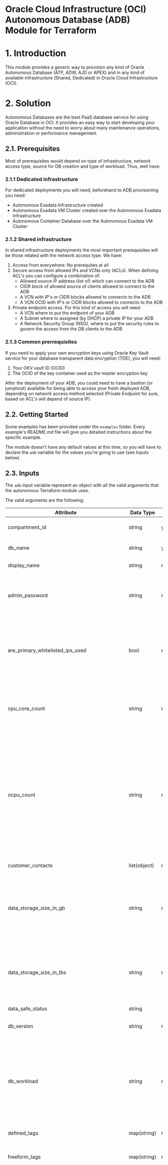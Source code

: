 # Oracle Cloud Infrastructure (OCI) Autonomous Database (ADB) Module for Terraform

# 1. Introduction

This module provides a generic way to provision any kind of Oracle Autonomous Database (ATP, ADW, AJD or APEX) and in any kind of available infrastructure (Shared, Dedicated) in Oracle Cloud Infrastructure (OCI).

# 2. Solution

Autonomous Databases are the best PaaS database service for using Oracle Database in OCI. It provides an easy way to start developing your application without the need to worry about many maintenance operations, administration or performance management.

## 2.1. Prerequisites

Most of prerequisites would depend on type of infrastructure, network access type, source for DB creation and type of workload. Thus, well have:

### 2.1.1 Dedicated infrastructure

For dedicated deployments you will need, beforehand to ADB provisioning you need:

* Autonomous Exadata Infrastructure created
* Autonomous Exadata VM Cluster created over the Autonomous Exadata Infrastructure
* Autonomous Container Database over the Autonomous Exadata VM Cluster

### 2.1.2 Shared infrastructure

In shared infrastructure deployments the most important prerequisites will be those related with the network access type. We have: 

1) Access from everywhere: No prerequites at all
2) Secure access from allowed IPs and VCNs only (ACLs). When defining ACL's you can configure a combination of:
   * Allowed source IP address (list of) which can connect to the ADB
   * CIDR block of allowed source of clients allowed to connect to the ADB
   * A VCN with IP's or CIDR blocks allowed to connecto to the ADB
   * A VCN OCID with IP's or CIDR blocks allowed to connecto to the ADB
3) Private endpoint access. For this kind of access you will need:
   *  A VCN where to put the endpoint of your ADB
   *  A Subnet where to assigned (by DHCP) a private IP for your ADB
   *  A Network Security Group (NSG), where to put the security rules to govern the access from the DB clients to the ADB

### 2.1.3 Common prerrequisites

If you need to apply your own encryption keys using Oracle Key Vault service for your database transparent data encryption (TDE), you will need:
 1) Your OKV vault ID (OCID)
 2) The OCID of the key container used as the master encryption key

After the deployment of your ADB, you could need to have a bastion (or jumphost) available for being able to access your fresh deployed ADB, depending on network access method selected (Private Endpoint for sure, based on ACL's will depend of source IP).

## 2.2. Getting Started

Some examples has been provided under the `examples` folder. Every example's README.md file will give you detailed instructions about the specific example.

The module doesn't have any default values at this time, so you will have to declare the `adb` variable for the values you're going to use (see Inputs below).

## 2.3. Inputs

The `adb` input variable represent an object with all the valid arguments that the autonomous Terraform module uses. 

The valid arguments are the following:

| Attribute | Data Type | Required | Updatable | Valid Values | Description | Example |
| --- | --- | --- | --- | --- | --- | --- | 
| compartment_id | string | yes | no | compartment's OCID | Compartment that will be used to locate this new ADB. The compartment must exist. | N/A | 
| db_name | string | yes | no | Must begin with an alphabetic character and can contain a maximum of 14 alphanumeric characters. Special characters are not permitted. | Database name must be unique in the tenancy | DBATP1 |
| display_name | string | no | yes | any | User-friendly name for the ADB. Name does not have to be unique | DBATP1 | 
| admin_password | string | no | yes | Must be between 12 and 30 characters long, must contain at least 1 uppercase, 1 lowercase, and 1 numeric character. Cannot contain the double quote symbol ("), username "admin" regardless of casing. | Mandatory if source value is "BACKUP_FROM_ID", "BACKUP_FROM_TIMESTAMP", "DATABASE" or "NONE". NOTICE: Better to maintain this attribute in your terraform.tfvars and ignore to push to GIT for security reasons. | Welcome12345 |
| are_primary_whitelisted_ips_used | bool | no | yes | true / false | Will be null if the ADB is not Data Guard enabled or Access Control is disabled. Will be `true` if ADB is Data Guard enabled and Access Control is enabled and if the ADB uses primary IP ACL for standby. Will be `false` if ADB is Data Guard enabled and Access Control is enabled and if the ADB uses different IP ACL for standby compared to primary | N/A |
| cpu_core_count | string | no | yes | Positive numbers | Number of OCPU cores to be made available to the database. For ADB on ***dedicated*** Exadata infrastructure. Maximum number of cores is determined by infrastructure. Can not be used with ***ocpuCount*** parameter. Ignored for Always Free resources | 2 |
| ocpu_count | string | no | yes | Positive numbers and fractions (only on dedicated infrastructure) | Number of OCPU cores to be made available to the database. Rules: For ADB over dedicated Exadata infrastructure, to provision less than 1 core, enter a fractional value in an increment of 0.1. For example, you can provision 0.3 or 0.4 cores, but not 0.35 cores (fractions not supported on shared Exadata infrastructure); To provision 1 or more cores, you must enter an integer between 1 and the maximum number of cores available for the infrastructure shape. For example, you can provision 2 cores or 3 cores, but not 2.5 cores (valid for dedicated and shared Exadata infrastructures). | 1 | 
| customer_contacts | list(object) | no | yes | List of pairs {email:value} | Email contacts for availability or announcements of the ADB to be created | [{"email":"jane.doe@foo.com"},{"email":"john.doe@foo.com"}] |
| data_storage_size_in_gb | string | no | yes | Positive number greater than 1 | Size in gigabytes of the data volume that will be created and attached to the database. This storage can later be scaled up or down if needed. The maximum storage value is determined by the infrastructure shape. Only supported for ***dedicated*** Exadata infrastructure. Incompatible with data_storage_size_in_tbs. | 2 | 
| data_storage_size_in_tbs | string | no | yes | Positive number greater than 1 | Size in terabytes of the data volume that will be created and attached to the database. This storage can later be scaled up or down if needed. For ADB on dedicated Exadata infrastructure, the maximum storage value is determined by the infrastructure shape. Incompatible with data_storage_size_in_gbs. | 2 | 
| data_safe_status | string | no | yes | REGISTERED / NOT_REGISTERED | Status of the Data Safe registration | NOT_REGISTERED |
| db_version | string | no | yes | 19c / 21c | Valid Oracle Database version for ADB. AJD and APEX only support 19c. Jusst the Always Free supports currently 21c version | 19c |
| db_workload | string | no | yes | OLTP / DW / AJD / APEX | The ADB workload type, which could be: OLTP indicates Autonomous Transaction Processing; DW indicates Autonomous Data Warehouse database; AJD indicates Autonomous JSON database; APEX indicates and ADB with Oracle APEX Application Development workload type. NOTICE: Can just be updated from AJD -> OLTP or from free OLTP to AJD. | OLTP |
| defined_tags | map(string) | no | yes | Pairs of {key:value} | Defined tags for this resource. Each key is predefined and scoped to a namespace. | N/A |
| freeform_tags | map(string) | no | yes | Pairs of {key:value} | Free-form tags for this resource. Each tag is a simple key-value pair with no predefined name, type or namespace. | {"Department": "Finance"} | 
| is_access_control_enabled | bool | no | yes | true / false | Only applicable to ADB on Exadata Cloud@Customer. Indicates if the database-level access control is enabled. If disabled, database access is defined by the network security rules. If enabled, database access is restricted to the IP addresses defined by the rules specified with the whitelisted_ips property. While specifying whitelisted_ips rules is optional, if database-level access control is enabled and no rules are specified, the database will become inaccessible. The rules can be added later updating the whielisted_ips. When creating a database clone, the desired access control setting should be specified. By default, database-level access control will be disabled for the clone. | N/A |
| is_auto_scaling_enabled | bool | no | yes | true / false | Indicates if auto scaling is enabled for the ADB OCPU core count. Default is `false` | N/A |
| is_data_guard_enabled | bool | no | yes | true / false | Indicates whether the ADB has local (in-region) Data Guard enabled. Not applicable to cross-region Autonomous Data Guard associations, or to Autonomous Databases using dedicated Exadata infrastructure or Exadata Cloud@Customer infrastructure | N/A | 
| is_free_tier | bool | no | yes | true/false | Indicates if this is an Always Free resource. Default is `false`. If workload type is AJD or APEX it can not be true | N/A | 
| is_mtls_connection_required | bool | no | yes | true / false | Indicates whether the ADB requires mTLS connections. | N/A | 
| is_refreshable_clone | bool | no | yes | true / false | Applies when source=CLONE_TO_REFRESHABLE only. True for creating a refreshable clone and False for detaching the clone from source ADB. Detaching is one time operation and clone becomes a regular ADB. | N/A | 
| license_model | string | no (yes if AJD) | yes | BRING_YOUR_OWN_LICENSE / LICENSE_INCLUDED | Oracle license model that applies to the ADB. Bring your own license (BYOL) allows you to apply your current on-premises Oracle software licenses. License Included allows you to subscribe to new Oracle Database software licenses and the Database service. Note that when provisioning an Autonomous Database on dedicated Exadata infrastructure, this attribute must be null because the attribute is already set at the Autonomous Exadata Infrastructure level. When using shared Exadata infrastructure, if a value is not specified, the system will supply the value of BRING_YOUR_OWN_LICENSE. It is a required field when db_workload is AJD and needs to be set to LICENSE_INCLUDED as AJD does not support default license_model value BRING_YOUR_OWN_LICENSE. | BRING_YOUR_OWN_LICENSE | 
| nsg_ids | list(string) | no (if network access = private endpoint, then yes) | yes | ["string","string"...] | List of the OCIDs of the network security groups (NSGs) that this resource belongs to. Setting this to an empty array after the list is created removes the resource from all NSGs. | ["NSG_OCID1","NSG_OCID2"...] | 
| refreshable_mode | string | no | yes | AUTOMATIC | Applies when source=CLONE_TO_REFRESHABLE. The refresh mode of the clone. AUTOMATIC indicates that the clone is automatically being refreshed with data from the source ADB. | AUTOMATIC | 
| operations_insights_status | string | no | yes | ENABLED / NOT_ENABLED | Status of Operations Insights for this ADB | NOT_ENABLED |
| private_endpoint_label | string | no | yes | string | The private endpoint label for the resource in the DNS domain for the VCN where it is created. | DBATP1 | 
| rotate_key_trigger | string | no | yes | | Applies on dedicated infrastructure. An optional property when flipped triggers rotation of KMS key. | | 
| scheduled_operations | list(object) | no | yes | [{"day_of_week":[{"name":"string"}],"scheduled_start_time":"string with time in ISO-8601 format HH:mm","scheduled_stop_time":"string with time in ISO-8601 format HH:mm"},...] | List of scheduled operations. `day_of_week` states for the day of the week you want to program auto start/stop. `scheduled_start_time` is the auto start time. `scheduled_stop_time` is the auto stop time. | [{"day_of_week":[{"name":"MONDAY"}],"scheduled_start_time":"09:00","scheduled_stop_time":"20:00"},{"day_of_week":[{"name":"TUESDAY"}],"scheduled_start_time":"09:00","scheduled_stop_time":"20:00"},{"day_of_week":[{"name":"WEDNESDAY"}],"scheduled_start_time":"09:00","scheduled_stop_time":"20:00"},{"day_of_week":[{"name":"THURSDAY"}],"scheduled_start_time":"09:00","scheduled_stop_time":"20:00"},{"day_of_week":[{"name":"FRIDAY"}],"scheduled_start_time":"09:00","scheduled_stop_time":"18:00"}] |
| standby_whitelisted_ips | list(string) | no | yes | ["string", "string",...] | The client IP access control list (ACL). This feature is available for ADB on shared Exadata infrastructure and on Exadata Cloud@Customer. Only clients connecting from an IP address included in the ACL may access the ADB instance. For shared Exadata infrastructure, this is an array of CIDR (Classless Inter-Domain Routing) notations for a subnet or VCN OCID. Use a semicolon (;) as a deliminator between the VCN-specific subnets or IPs. For Exadata Cloud@Customer, this is an array of IP addresses or CIDR (Classless Inter-Domain Routing) notations. If you want to delete all the IPs in the ACL, use an array with a single empty string entry. | ["1.1.1.1","1.1.1.0/24","ocid1.vcn.oc1.sea.<unique_id>","ocid1.vcn.oc1.sea.<unique_id1>;1.1.1.1","ocid1.vcn.oc1.sea.<unique_id2>;1.1.0.0/16"] | 
| state | string | no | yes | AVAILABLE / STOPPED | Running state of the ADB. You can stop or start the ADB by altering between values. | AVAILABLE | 
| subnet_id | string | no | yes | OCID | OCID of the subnet the resource is associated with. Setting this will disable public secure access to the database. | N/A | 
| whitelisted_ips | list(string) | no | yes | ["strint","string"...] | The client IP access control list (ACL). This feature is available for ADB on shared Exadata infrastructure and on Exadata Cloud@Customer. Only clients connecting from an IP address included in the ACL may access the ADB instance. For shared Exadata infrastructure, this is an array of CIDR (Classless Inter-Domain Routing) notations for a subnet or VCN OCID. Use a semicolon (;) as a deliminator between the VCN-specific subnets or IPs. For Exadata Cloud@Customer, this is an array of IP addresses or CIDR (Classless Inter-Domain Routing) notations. If you want to delete all the IPs in the ACL, use an array with a single empty string entry. | ["1.1.1.1","1.1.1.0/24","ocid1.vcn.oc1.sea.<unique_id>","ocid1.vcn.oc1.sea.<unique_id1>;1.1.1.1","ocid1.vcn.oc1.sea.<unique_id2>;1.1.0.0/16"] |
| autonomous_container_database_id | string | no | no | OCID | Applies to dedicated infrastructure. The Autonomous Container Database OCID | N/A |
| autonomous_database_backup_id | string | no (required if source=BACKUP_FROM_ID) | no | OCID | The OCID of the source ADB Backup that you will clone to create a new ADB | N/A | 
| autonomous_database_id | string | no (required if source=SOURCE_FROM_TIMESTAMP) | no | OCID | The OCID of the source ADB that you will clone to create a new ADB. | N/A | 
| clone_type | string | no (required if source=BACKUP_FROM_ID / BACKUP_FROM_TIMESTAMP / DATABASE) | no | FULL / METADATA | The ADB clone type | FULL |
| autonomous_maintenance_schedule_type | string | no | no | EARLY / REGULAR | The maintenance schedule type of the ADB on shared Exadata infrastructure. The EARLY maintenance schedule of this ADB follows a schedule that applies patches prior to the REGULAR schedule.The REGULAR maintenance schedule of this ADB follows the normal cycle. | REGULAR |
| is_dedicated | bool | no | no | true / false | True if the database is on dedicated Exadata infrastructure. | N/A |
| is_preview_version_with_service_terms_accepted | bool | no | no | true / false | If set to TRUE, indicates that an ADB preview version is being provisioned, and that the preview version's terms of service have been accepted. Note that preview version software is only available for databases on shared Exadata infrastructure. | N/A | 
| kms_key_id | string | no | no | OCID | The OCID of the key container that is used as the master encryption key in database transparent data encryption (TDE) operations. | N/A | 
| source | string | no | no | NONE / DATABASE / CROSS_REGION_DATAGUARD / BACKUP_FROM_ID / BACKUP_FROM_TIMESTAMP | The source of the database: Use NONE for creating a new ADB. Use DATABASE for creating a new ADB by cloning an existing ADB. Use CROSS_REGION_DATAGUARD to create a standby Data Guard database in another region. For ADB on shared Exadata infrastructure, the following cloning options are available: Use BACKUP_FROM_ID for creating a new ADB from a specified backup. Use BACKUP_FROM_TIMESTAMP for creating a point-in-time ADB clone using backups. | NONE |
| source_id | string | no (required if source=CLONE_TO_REFRESHABLE / DATABASE) | no | OCID | The OCID of the source ADB that you will clone to create a new ADB. | N/A | 
| switchover_to | string | no | no | PRIMARY / STANDBY | Applies when `is_data_guard_enabled` is `true`. Could be set to PRIMARY or STANDBY. Default is PRIMARY | PRIMARY | 
| timestamp | string | no (required if source=BACKUP_FROM_TIMESTAMP) | no | | The timestamp specified for the point-in-time clone of the source Autonomous Database. The timestamp must be in the past. | |
| vault_id | string | no | no | OCID | The OCID of the Oracle Cloud Infrastructure vault. | N/A | 

***Example***
The following example creates an ATP-S database:

```
module "DBATP1" {
    source = "../../"
    default_compartment_id = var.default_compartment_id
    
    adb = {
        compartment_id                       = var.default_compartment_id
        db_name                              = "DBATP1"
        display_name                         = "DBATP1"
        admin_password                       = var.default_adb_admin_password
        are_primary_whitelisted_ips_used     = null
        ocpu_count                           = null
        cpu_core_count                       = "1"
        customer_contacts                    = []
        data_storage_size_in_gb              = null
        data_storage_size_in_tbs             = "1"
        data_safe_status                     = "NOT_REGISTERED"
        db_version                           = "19c"
        db_workload                          = "OLTP"
        defined_tags                         = {}
        freeform_tags                        = {}
        is_access_control_enabled            = null
        is_auto_scaling_enabled              = true
        is_data_guard_enabled                = false
        is_free_tier                         = false
        is_mtls_connection_required          = true
        is_refreshable_clone                 = null
        license_model                        = "BRING_YOUR_OWN_LICENSE"
        nsg_ids                              = ["<NSG OCID"]
        refreshable_mode                     = null
        operations_insights_status           = "NOT_ENABLED"
        private_endpoint_label               = "DBATP1"
        rotate_key_trigger                   = null
        scheduled_operations                 = [{"day_of_week":[{"name":"MONDAY"}],"scheduled_start_time":"09:00","scheduled_stop_time":"20:00"},{"day_of_week":[{"name":"TUESDAY"}],"scheduled_start_time":"09:00","scheduled_stop_time":"20:00"},{"day_of_week":[{"name":"WEDNESDAY"}],"scheduled_start_time":"09:00","scheduled_stop_time":"20:00"},{"day_of_week":[{"name":"THURSDAY"}],"scheduled_start_time":"09:00","scheduled_stop_time":"20:00"},{"day_of_week":[{"name":"FRIDAY"}],"scheduled_start_time":"09:00","scheduled_stop_time":"18:00"}]
        standby_whitelisted_ips              = []
        state                                = "AVAILABLE"
        subnet_id                            = "<Subnet OCID>"
        whitelisted_ips                      = []

        autonomous_container_database_id     = null
        autonomous_database_backup_id        = null
        autonomous_database_id               = null
        clone_type                           = null 
        autonomous_maintenance_schedule_type = "REGULAR"
        is_dedicated                         = false
        is_preview_version_with_service_terms_accepted = null
        kms_key_id                           = null
        source                               = null
        source_id                            = null
        switchover_to                        = null
        timestamp                            = null
        vault_id                             = null
    }
}
```

## 2.4. Outputs

Currently just the adb_id (OCID) of the new ADB created is returned.

## 2.5. Available operations

In this section we'll describe some possible operations which can be done by using Terraform and following a GitOps approach.

### 2.5.1. Scale compute 

It is possible to scale up or down OCPUs assigned to your ADB instance by using the `cpu_core_count` attribute (or `ocpu_count`). Just modify its value and perform a new apply to increase or decrease the CPU in a hot operation.

### 2.5.2. Scale storage

It is possible to scale up or down the storage capacity assigned to your ADB instance by using the `data_storage_size_in_tbs` attribute (or `data_storage_size_in_gb` in dedicated infrastructure). Just modify its value and perform a new apply to increase or decrease the storage capacity in a hot operation. It you try to down scale the storage capacity under the contents used capacity the operation will fail.

### 2.5.3. Manage auto-scaling

To enable/disable the auto-scaling feature you just have to change the value of the `is_auto_scaling_enabled` from false to true or vice versa and perform a new terraform apply.

### 2.5.4. Change running state (stop/start)

To stop or start your ADB, you can modify the argument `state` from ***AVAILABLE*** (started) to ***STOPEED*** to stop it. Changing from ***STOPPED*** to ***AVAILABLE*** will start your ADB. Just modify the argument and perform a new terraform apply.

### 2.5.5. Update ADB miscelaneaous information

Basically you should be able to modify any argument shown as updatable, despite some of them can have broader consecuences (as moving the ADB to other compartment, as you'll have to take into account security aspects as IAM policies). Some of them are:

* Change compartment -> updating `compartment_id`
* Update lycense type -> updating `license_model`. E.g.: Change from ***BRING_YOUR_OWN_LICENSE*** to ***LICENSE_INCLUDED*** (NOTICE: Your changes per OCPU used will change)
* Manage customer contacts -> updating `customer_contacts`. E.g.: Adding to the list new pairs of {email:value}
* Add new NSGs if you're using Private Endpoint network access -> updating `nsg_ids`
* Change the requirment for mTLS or not -> updating `is_mtls_connection_required`
* Rename the database (display name) -> updating `display_name`
* Add/modify tags -> updating `defined_tags` (requires you to know the namespace) or `freeform_tags`

# 3. Known problems

Nothing here so far.

# 4. Release Notes

See [release notes](./docs/release_notes.md) for release notes information.

# 5. URLs

N/A.

# 6. Contributing

This project is open source. Oracle appreciates any contributions that are made by the open source community.

# 7. License
Copyright (c) 2022 Oracle and/or its affiliates.

Licensed under the Universal Permissive License v 1.0 as shown at https://oss.oracle.com/licenses/upl.

See [LICENSE](LICENSE) for more details.